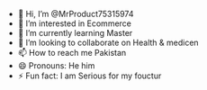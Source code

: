 - 👋 Hi, I’m @MrProduct75315974
- 👀 I’m interested in Ecommerce
- 🌱 I’m currently learning Master
- 💞️ I’m looking to collaborate on Health & medicen
- 📫 How to reach me Pakistan
- 😄 Pronouns: He him
- ⚡ Fun fact: I am Serious for my fouctur

<!---
MrProduct75315974/MrProduct75315974 is a ✨ special ✨ repository because its `README.md` (this file) appears on your GitHub profile.
You can click the Preview link to take a look at your changes.
--->
